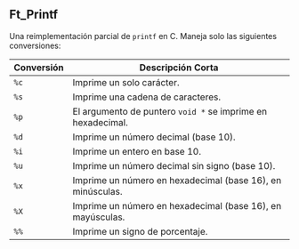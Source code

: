 <h2>Ft_Printf</h2>

<p>Una reimplementación parcial de <code>printf</code> en C. Maneja solo las siguientes conversiones:</p>

<table>
    <thead>
        <tr>
            <th>Conversión</th>
            <th>Descripción Corta</th>
        </tr>
    </thead>
    <tbody>
        <tr>
            <td><code>%c</code></td>
            <td>Imprime un solo carácter.</td>
        </tr>
        <tr>
            <td><code>%s</code></td>
            <td>Imprime una cadena de caracteres.</td>
        </tr>
        <tr>
            <td><code>%p</code></td>
            <td>El argumento de puntero <code>void *</code> se imprime en hexadecimal.</td>
        </tr>
        <tr>
            <td><code>%d</code></td>
            <td>Imprime un número decimal (base 10).</td>
        </tr>
        <tr>
            <td><code>%i</code></td>
            <td>Imprime un entero en base 10.</td>
        </tr>
        <tr>
            <td><code>%u</code></td>
            <td>Imprime un número decimal sin signo (base 10).</td>
        </tr>
        <tr>
            <td><code>%x</code></td>
            <td>Imprime un número en hexadecimal (base 16), en minúsculas.</td>
        </tr>
        <tr>
            <td><code>%X</code></td>
            <td>Imprime un número en hexadecimal (base 16), en mayúsculas.</td>
        </tr>
        <tr>
            <td><code>%%</code></td>
            <td>Imprime un signo de porcentaje.</td>
        </tr>
    </tbody>
</table>
